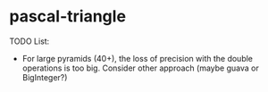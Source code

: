 pascal-triangle
===============

TODO List:

* For large pyramids (40+), the loss of precision with the double operations is too big. Consider other approach (maybe guava or BigInteger?)
